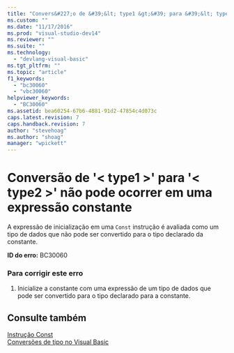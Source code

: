 ```yaml
---
title: "Convers&#227;o de &#39;&lt; type1 &gt;&#39; para &#39;&lt; type2 &gt;&#39; n&#227;o pode ocorrer em uma express&#227;o constante | Microsoft Docs"
ms.custom: ""
ms.date: "11/17/2016"
ms.prod: "visual-studio-dev14"
ms.reviewer: ""
ms.suite: ""
ms.technology: 
  - "devlang-visual-basic"
ms.tgt_pltfrm: ""
ms.topic: "article"
f1_keywords: 
  - "bc30060"
  - "vbc30060"
helpviewer_keywords: 
  - "BC30060"
ms.assetid: bea60254-67b6-4881-91d2-47854c4d073c
caps.latest.revision: 7
caps.handback.revision: 7
author: "stevehoag"
ms.author: "shoag"
manager: "wpickett"
---
```

# Convers&#227;o de &#39;&lt; type1 &gt;&#39; para &#39;&lt; type2 &gt;&#39; n&#227;o pode ocorrer em uma express&#227;o constante
A expressão de inicialização em uma `Const` instrução é avaliada como um tipo de dados que não pode ser convertido para o tipo declarado da constante.  
  
 **ID do erro:** BC30060  
  
### Para corrigir este erro  
  
1.  Inicialize a constante com uma expressão de um tipo de dados que pode ser convertido para o tipo declarado para a constante.  
  
## Consulte também  
 [Instrução Const](../../visual-basic/language-reference/statements/const-statement.md)   
 [Conversões de tipo no Visual Basic](../../visual-basic/programming-guide/language-features/data-types/type-conversions.md)